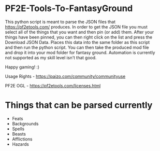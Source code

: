 # PF2E-Tools-To-FantasyGround

This python script is meant to parse the JSON files that https://pf2etools.com/ produces.
In order to get the JSON file you must select all of the things that you want and then pin (or add) them. 
After your things have been pinned, you can then right click on the list and press the Download JSON Data.
Places this data into the same folder as this script and then run the python script.
You can then take the produced mod file and drop it into your mod folder for fantasy ground.
Automation is currently not supported as my skill level isn't that good.

Happy gaming! :)

Usage Rights - https://paizo.com/community/communityuse

PF2E OGL - https://pf2etools.com/licenses.html

# Things that can be parsed currently
- Feats
- Backgrounds
- Spells
- Beasts
- Afflictions
- Hazards